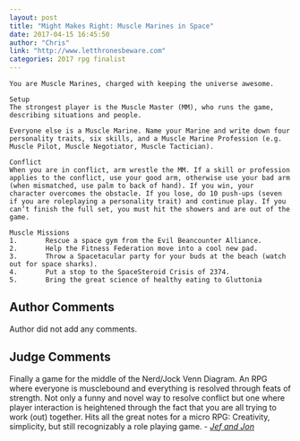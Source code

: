 ```yaml
---
layout: post
title: "Might Makes Right: Muscle Marines in Space"
date: 2017-04-15 16:45:50
author: "Chris"
link: "http://www.letthronesbeware.com"
categories: 2017 rpg finalist
---
```

```
You are Muscle Marines, charged with keeping the universe awesome.

Setup
The strongest player is the Muscle Master (MM), who runs the game, describing situations and people. 

Everyone else is a Muscle Marine. Name your Marine and write down four personality traits, six skills, and a Muscle Marine Profession (e.g. Muscle Pilot, Muscle Negotiator, Muscle Tactician).
 
Conflict
When you are in conflict, arm wrestle the MM. If a skill or profession applies to the conflict, use your good arm, otherwise use your bad arm (when mismatched, use palm to back of hand). If you win, your character overcomes the obstacle. If you lose, do 10 push-ups (seven if you are roleplaying a personality trait) and continue play. If you can’t finish the full set, you must hit the showers and are out of the game.
 
Muscle Missions
1.       Rescue a space gym from the Evil Beancounter Alliance.
2.       Help the Fitness Federation move into a cool new pad.
3.       Throw a Spacetacular party for your buds at the beach (watch out for space sharks).
4.       Put a stop to the SpaceSteroid Crisis of 2374.
5.       Bring the great science of healthy eating to Gluttonia
```
## Author Comments 

Author did not add any comments.

## Judge Comments

Finally a game for the middle of the Nerd/Jock Venn Diagram. An RPG where everyone is musclebound and everything is resolved through feats of strength. Not only a funny and novel way to resolve conflict but one where player interaction is heightened through the fact that you are all trying to work (out) together. Hits all the great notes for a micro RPG: Creativity, simplicity, but still recognizably a role playing game. - [*Jef and Jon*]({{site.baseurl}}/judges)